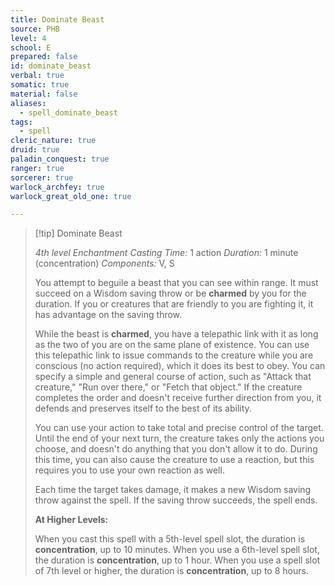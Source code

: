 ```yaml
---
title: Dominate Beast
source: PHB
level: 4
school: E
prepared: false
id: dominate_beast
verbal: true
somatic: true
material: false
aliases:
  - spell_dominate_beast
tags:
  - spell
cleric_nature: true
druid: true
paladin_conquest: true
ranger: true
sorcerer: true
warlock_archfey: true
warlock_great_old_one: true

---
```

>[!tip] Dominate Beast
>
> *4th level Enchantment*
> *Casting Time:* 1 action
> *Duration:* 1 minute (concentration)
> *Components:* V, S
>
>You attempt to beguile a beast that you can see within range. It must succeed on a Wisdom saving throw or be **charmed** by you for the duration. If you or creatures that are friendly to you are fighting it, it has advantage on the saving throw.
>
>While the beast is **charmed**, you have a telepathic link with it as long as the two of you are on the same plane of existence. You can use this telepathic link to issue commands to the creature while you are conscious (no action required), which it does its best to obey. You can specify a simple and general course of action, such as "Attack that creature," "Run over there," or "Fetch that object." If the creature completes the order and doesn't receive further direction from you, it defends and preserves itself to the best of its ability.
>
>You can use your action to take total and precise control of the target. Until the end of your next turn, the creature takes only the actions you choose, and doesn't do anything that you don't allow it to do. During this time, you can also cause the creature to use a reaction, but this requires you to use your own reaction as well.
>
>Each time the target takes damage, it makes a new Wisdom saving throw against the spell. If the saving throw succeeds, the spell ends.
>
>**At Higher Levels:**
>
>When you cast this spell with a 5th-level spell slot, the duration is **concentration**, up to 10 minutes. When you use a 6th-level spell slot, the duration is **concentration**, up to 1 hour. When you use a spell slot of 7th level or higher, the duration is **concentration**, up to 8 hours.
>

